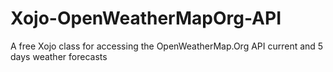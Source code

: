 # Xojo-OpenWeatherMapOrg-API
A free Xojo class for accessing the OpenWeatherMap.Org API current and 5 days weather forecasts
